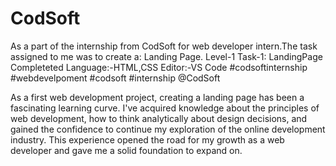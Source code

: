 # CodSoft
As a part of the internship from CodSoft for web developer intern.The task assigned to me was to create a: Landing Page.
Level-1
Task-1: LandingPage Completeted
Language:-HTML,CSS
Editor:-VS Code
#codsoftinternship #webdevelpoment #codsoft #internship @CodSoft

As a first web development project, creating a landing page has been a fascinating learning curve. 
I've acquired knowledge about the principles of web development, how to think analytically about design decisions,
and gained the confidence to continue my exploration of the online development industry. This experience opened
the road for my growth as a web developer and gave me a solid foundation to expand on.
